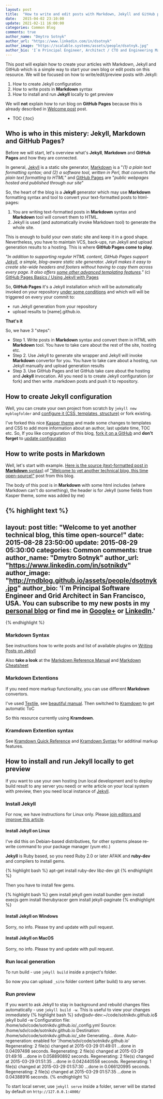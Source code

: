```yaml
---
layout: post
title:  "How to write and edit posts with Markdown, Jekyll and GitHub pages"
date:   2015-04-02 23:10:00
update: 2021-02-11 16:00:00
categories: Common Blog
comments: true
author_name: "Dmytro Sotnyk"
author_url: "https://www.linkedin.com/in/dsotnyk"
author_image: "https://scalable.systems/assets/people/dsotnyk.jpg"
author_bio: 'I`m Principal Engineer, Architect / CTO and Engineering Manager in California, USA.'
---
```


This post will explain how to create your articles with Markdown, Jekyll and GitHub which is a simple way to start your own blog or edit posts on this resource. We will be focused on how to write/edit/preview posts with Jekyll:

1. How to create Jekyll configuration
1. How to write posts in **Markdown** syntax
1. How to install and run **Jekyll** locally to get preview

We will **not** explain how to run blog on **GitHub Pages** because this is already described in [Welcome post](http://sotnikdv.github.io/common/beginners/2015/03/29/do-you-wanna-blog-too.html) post.

* TOC
{:toc}


## Who is who in this mistery: Jekyll, Markdown and GitHub Pages?

Before we will start, let's overview what's **Jekyll**, **Markdown** and **GitHub Pages** and how they are connected. 


In general, [Jekyll](https://github.com/jekyll/jekyll) is a static site generator, [Markdown](http://daringfireball.net/projects/markdown/) is a "_(1) a plain text formatting syntax; and (2) a software tool, written in Perl, that converts the plain text formatting to HTML_" and [GitHub Pages](https://help.github.com/articles/what-are-github-pages/) are "_public webpages hosted and published through our site_"

So, the heart of the blog is a **Jekyll** generator which may use **Markdown** formatting syntax and tool to convert your text-formatted posts to html-pages:

1. You are writing text-formatted posts in **Markdown** syntax and **Markdown** tool will convert them to HTML.
2. Jekyll is used (and automatically invoke Markdown tool) to generate the whole site.

This is enough to build your own static site and keep it in a good shape. Nevertheless, you have to maintain VCS, back-ups, run Jekyll and upload generation results to a hosting. This is where **GitHub Pages come to play**.


_"In addition to supporting regular HTML content, GitHub Pages support [Jekyll](https://github.com/jekyll/jekyll), a simple, blog-aware static site generator. Jekyll makes it easy to create site-wide headers and footers without having to copy them across every page. It also offers [some other advanced templating features](http://jekyllrb.com/docs/templates/)."_ (c) [GitHub Pages Basics / Using Jekyll with Pages](https://help.github.com/articles/using-jekyll-with-pages/)

So, **GitHub Pages** it's a Jekyll installation which will be automatically invoked on your repository [under some conditions](https://help.github.com/articles/using-jekyll-with-pages/) and which will will be triggered on every your commit to:

- run Jekyll generation from your repository
- upload results to [name].github.io. 

**That's it**

So, we have 3 "steps":

- Step 1. Write posts in **Markdown** syntax and convert them in HTML with **Markdown** tool. You have to take care about the rest of the site, hosting etc.
- Step 2. Use Jekyll to generate site wrapper and Jekyll will invoke **Markdown** convertor for you. You have to take care about a hosting, run Jekyll manually and upload generation results
- Step 3. Use GitHub Pages and let GitHub take care about the hosting and **Jekyll** invocation. All you need is to create Jekyll configuration (or fork) and then write .markdown posts and push it to repository.


## How to create Jekyll configuration

Well, you can create your own project from scratch by `jekyll new myblogfolder` and [configure it (CSS, templates, structure)](https://jekyllrb.com/docs/templates/) or fork existing. 



I've forked this nice [Kasper theme](https://github.com/rosario/kasper) and made some changes to templates and CSS to add more information about an author, last update time, TOC etc. So, If you like congiguration of this blog, [fork it on a GitHub](https://github.com/rndblog/rndblog.github.io) and **don't forget** to [update configuration](https://github.com/rndblog/rndblog.github.io/blob/master/README.md)

## How to write posts in Markdown

Well, let's start with example. [Here is the source (text-formatted post in **Markdown** syntax)](https://raw.githubusercontent.com/rndblog/rndblog.github.io/master/_posts/2015-08-28-welcome.markdown) of ["Welcome to yet another technical blog, this time open-source!"](http://localhost:4000/common/2015/08/28/welcome.html) post from this blog.

The body of this post is in **Markdown** with some html includes (where Markdown can't do something), the header is for Jekyll (some fields from Kasper theme, some was added by me)

{% highlight text %}
---
layout: post
title:  "Welcome to yet another technical blog, this time open-source!"
date:   2015-08-28 23:50:00
update: 2015-08-29 05:30:00
categories: Common
comments: true
author_name: "Dmytro Sotnyk"
author_url: "https://www.linkedin.com/in/sotnikdv"
author_image: "http://rndblog.github.io/assets/people/dsotnyk.jpg"
author_bio: 'I`m Principal Software Engineer and Grid Architect in San Francisco, USA. You can subscribe to my new posts in my <a href="http://sotnikdv.github.io">personal blog</a> or find me in <a href="http://plus.google.com/109421189749606131821">Google+</a> or <a href="https://www.linkedin.com/in/sotnikdv">LinkedIn</a>.'
---
{% endhighlight %}

### Markdown Syntax

See instructions how to write posts and list of available plugins on [Writing Posts on Jekyll](http://jekyllrb.com/docs/posts/)

Also **take a look** at the [Markdown Reference Manual](http://daringfireball.net/projects/markdown/syntax#link) and [Markdown Cheatsheet](http://assemble.io/docs/Cheatsheet-Markdown.html)  

### Markdown Extentions

If you need more markup functionality, you can use different **Markdown** convertors.

I've used [Textile](https://github.com/jekyll/jekyll-textile-converter), see [beautiful manual](http://redcloth.org/textile). Then switched to [Kramdown](http://kramdown.gettalong.org/) to get automatic ToC

So this resource currently using **Kramdown**. 

### Kramdown Extention syntax

See [Kramdown Quick Reference](http://kramdown.gettalong.org/quickref.html) and [Kramdown Syntax](http://kramdown.gettalong.org/syntax.html) for additinal markup features.

## How to install and run **Jekyll** locally to get preview


If you want to use your own hosting (run local development and to deploy build result to any server you need) or write article on your local system with preview, then you need local instance of  [Jekyll](http://jekyllrb.com).

### Install Jekyll

For now, we have instructions for Linux only. Please [join editors and improve this article](http://rndblog.github.io/about.html).

#### Install Jekyll on Linux

I've did this on Debian-based distributives, for other systems please re-write command to your package manager (yum etc.)

**Jekyll** is Ruby based, so you need Ruby 2.0 or later AFAIK and **ruby-dev** and compilers to install gems. 

{% highlight bash %}
apt-get install ruby-dev libz-dev git
{% endhighlight %}

Then you have to install few gems.

{% highlight bash %}
gem install jekyll
gem install bundler
gem install execjs
gem install therubyracer
gem install jekyll-paginate
{% endhighlight %}

#### Install Jekyll on Windows

Sorry, no info. Please try and update with pull request.

#### Install Jekyll on MacOS

Sorry, no info. Please try and update with pull request.

### Run local generation

To run build - use `jekyll build` inside a project's folder. 

So now you can upload `_site` folder  content (after build) to any server.

### Run preview

If you want to ask Jekyll to stay in background and rebuild changes files automatically - use `jekyll build -w`. This is useful to view your changes immediately
{% highlight bash %}
sdv@sdv-dev:~/code/sotnikdv.github.io$ jekyll build -w
Configuration file: /home/sdv/code/sotnikdv.github.io/_config.yml
            Source: /home/sdv/code/sotnikdv.github.io
       Destination: /home/sdv/code/sotnikdv.github.io/_site
      Generating... 
                    done.
 Auto-regeneration: enabled for '/home/sdv/code/sotnikdv.github.io'
      Regenerating: 2 file(s) changed at 2015-03-29 01:49:01 ...done in 0.04097498 seconds.
      Regenerating: 2 file(s) changed at 2015-03-29 01:49:16 ...done in 0.058890892 seconds.
      Regenerating: 2 file(s) changed at 2015-03-29 01:51:35 ...done in 0.042440558 seconds.
      Regenerating: 1 file(s) changed at 2015-03-29 01:57:30 ...done in 0.066120995 seconds.
      Regenerating: 2 file(s) changed at 2015-03-29 01:57:35 ...done in 0.04388916 seconds.
{% endhighlight %}

To start local server, use `jekyll serve` inside a folder, server will be started by default on `http://127.0.0.1:4000/`

